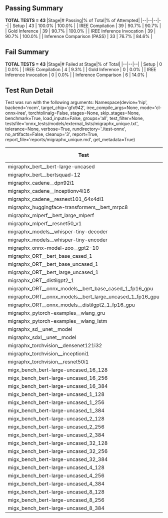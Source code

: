 ## Passing Summary

**TOTAL TESTS = 43**
|Stage|# Passing|% of Total|% of Attempted|
|--|--|--|--|
| Setup | 43 | 100.0% | 100.0% |
| IREE Compilation | 39 | 90.7% | 90.7% |
| Gold Inference | 39 | 90.7% | 100.0% |
| IREE Inference Invocation | 39 | 90.7% | 100.0% |
| Inference Comparison (PASS) | 33 | 76.7% | 84.6% |
## Fail Summary

**TOTAL TESTS = 43**
|Stage|# Failed at Stage|% of Total|
|--|--|--|
| Setup | 0 | 0.0% |
| IREE Compilation | 4 | 9.3% |
| Gold Inference | 0 | 0.0% |
| IREE Inference Invocation | 0 | 0.0% |
| Inference Comparison | 6 | 14.0% |
## Test Run Detail
Test was run with the following arguments:
Namespace(device='hip', backend='rocm', target_chip='gfx942', iree_compile_args=None, mode='cl-onnx-iree', torchtolinalg=False, stages=None, skip_stages=None, benchmark=True, load_inputs=False, groups='all', test_filter=None, testsfile='onnx_tests/models/external_lists/migraphx_unique.txt', tolerance=None, verbose=True, rundirectory='./test-onnx', no_artifacts=False, cleanup='3', report=True, report_file='reports/migraphx_unique.md', get_metadata=True)

| Test | Exit Status | Mean Benchmark Time (ms) | Notes |
|--|--|--|--|
| migraphx_bert__bert-large-uncased | PASS | 26.107715618972843 | |
| migraphx_bert__bertsquad-12 | compilation | None | |
| migraphx_cadene__dpn92i1 | PASS | 3.7091146631939136 | |
| migraphx_cadene__inceptionv4i16 | PASS | 27.222021585330367 | |
| migraphx_cadene__resnext101_64x4di1 | PASS | 4.363628818138846 | |
| migraphx_huggingface-transformers__bert_mrpc8 | PASS | 6.842260643791612 | |
| migraphx_mlperf__bert_large_mlperf | Numerics | 26.85225763334296 | |
| migraphx_mlperf__resnet50_v1 | Numerics | 14.125434406333014 | |
| migraphx_models__whisper-tiny-decoder | PASS | 40.78573837048477 | |
| migraphx_models__whisper-tiny-encoder | Numerics | 123.88697589437164 | |
| migraphx_onnx-model-zoo__gpt2-10 | compilation | None | |
| migraphx_ORT__bert_base_cased_1 | PASS | 117.00979542608063 | |
| migraphx_ORT__bert_base_uncased_1 | PASS | 115.72279429270161 | |
| migraphx_ORT__bert_large_uncased_1 | PASS | 524.3275958734254 | |
| migraphx_ORT__distilgpt2_1 | PASS | 73.75633559034516 | |
| migraphx_ORT__onnx_models__bert_base_cased_1_fp16_gpu | Numerics | 62.10170689067153 | |
| migraphx_ORT__onnx_models__bert_large_uncased_1_fp16_gpu | Numerics | 297.00593141994125 | |
| migraphx_ORT__onnx_models__distilgpt2_1_fp16_gpu | Numerics | 33.76430239424937 | |
| migraphx_pytorch-examples__wlang_gru | PASS | 18.334656026573818 | |
| migraphx_pytorch-examples__wlang_lstm | PASS | 8.993643465950045 | |
| migraphx_sd__unet__model | import_model | None | |
| migraphx_sdxl__unet__model | import_model | None | |
| migraphx_torchvision__densenet121i32 | PASS | 17.55904268550997 | |
| migraphx_torchvision__inceptioni1 | PASS | 4.320868421422131 | |
| migraphx_torchvision__resnet50i1 | PASS | 3.1336811402470137 | |
| migx_bench_bert-large-uncased_16_128 | PASS | 26.896904156997035 | |
| migx_bench_bert-large-uncased_16_256 | PASS | 39.30370003433415 | |
| migx_bench_bert-large-uncased_16_384 | PASS | 57.87573580811213 | |
| migx_bench_bert-large-uncased_1_128 | PASS | 12.24202560876421 | |
| migx_bench_bert-large-uncased_1_256 | PASS | 12.49933703012808 | |
| migx_bench_bert-large-uncased_1_384 | PASS | 19.28353224906863 | |
| migx_bench_bert-large-uncased_2_128 | PASS | 12.54547850805379 | |
| migx_bench_bert-large-uncased_2_256 | PASS | 19.23441802824123 | |
| migx_bench_bert-large-uncased_2_384 | PASS | 20.0201742661496 | |
| migx_bench_bert-large-uncased_32_128 | PASS | 37.58162236364003 | |
| migx_bench_bert-large-uncased_32_256 | PASS | 67.91616128757596 | |
| migx_bench_bert-large-uncased_32_384 | PASS | 113.1303107055525 | |
| migx_bench_bert-large-uncased_4_128 | PASS | 19.341085116913607 | |
| migx_bench_bert-large-uncased_4_256 | PASS | 20.302939962684395 | |
| migx_bench_bert-large-uncased_4_384 | PASS | 23.967696519718427 | |
| migx_bench_bert-large-uncased_8_128 | PASS | 20.528102642856542 | |
| migx_bench_bert-large-uncased_8_256 | PASS | 27.347726998134306 | |
| migx_bench_bert-large-uncased_8_384 | PASS | 34.43382550030947 | |
